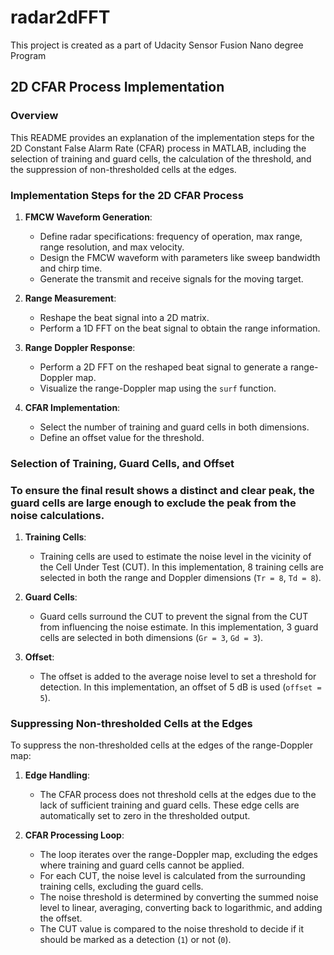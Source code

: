 # radar2dFFT
This project is created as a part of Udacity Sensor Fusion Nano degree Program 

## 2D CFAR Process Implementation

### Overview

This README provides an explanation of the implementation steps for the 2D Constant False Alarm Rate (CFAR) process in MATLAB, including the selection of training and guard cells, the calculation of the threshold, and the suppression of non-thresholded cells at the edges.

### Implementation Steps for the 2D CFAR Process

1. **FMCW Waveform Generation**:
    - Define radar specifications: frequency of operation, max range, range resolution, and max velocity.
    - Design the FMCW waveform with parameters like sweep bandwidth and chirp time.
    - Generate the transmit and receive signals for the moving target.

2. **Range Measurement**:
    - Reshape the beat signal into a 2D matrix.
    - Perform a 1D FFT on the beat signal to obtain the range information.

3. **Range Doppler Response**:
    - Perform a 2D FFT on the reshaped beat signal to generate a range-Doppler map.
    - Visualize the range-Doppler map using the `surf` function.

4. **CFAR Implementation**:
    - Select the number of training and guard cells in both dimensions.
    - Define an offset value for the threshold.

### Selection of Training, Guard Cells, and Offset

### To ensure the final result shows a distinct and clear peak, the guard cells are large enough to exclude the peak from the noise calculations.

1. **Training Cells**:
    - Training cells are used to estimate the noise level in the vicinity of the Cell Under Test (CUT). In this implementation, 8 training cells are selected in both the range and Doppler dimensions (`Tr = 8`, `Td = 8`).

2. **Guard Cells**:
    - Guard cells surround the CUT to prevent the signal from the CUT from influencing the noise estimate. In this implementation, 3 guard cells are selected in both dimensions (`Gr = 3`, `Gd = 3`).

3. **Offset**:
    - The offset is added to the average noise level to set a threshold for detection. In this implementation, an offset of 5 dB is used (`offset = 5`).

### Suppressing Non-thresholded Cells at the Edges

To suppress the non-thresholded cells at the edges of the range-Doppler map:

1. **Edge Handling**:
    - The CFAR process does not threshold cells at the edges due to the lack of sufficient training and guard cells. These edge cells are automatically set to zero in the thresholded output.

2. **CFAR Processing Loop**:
    - The loop iterates over the range-Doppler map, excluding the edges where training and guard cells cannot be applied.
    - For each CUT, the noise level is calculated from the surrounding training cells, excluding the guard cells.
    - The noise threshold is determined by converting the summed noise level to linear, averaging, converting back to logarithmic, and adding the offset.
    - The CUT value is compared to the noise threshold to decide if it should be marked as a detection (`1`) or not (`0`).